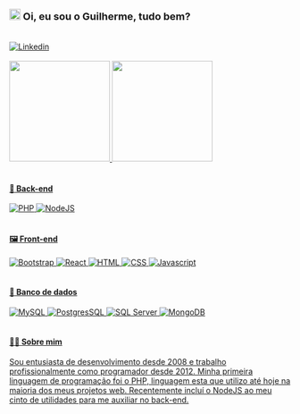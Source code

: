 <div style="display: inline_block;">
  <h3 style="font-size: 18px;">
    <img src="https://i.pinimg.com/originals/71/21/d5/7121d581f292b50843cd7f70d91dd9ef.gif" width="20px" /> 
    Oi, eu sou o Guilherme, tudo bem?
  </h3>
</div>

<br>

<div>
  <a href="https://www.linkedin.com/in/devguiandrade/" target="_blank">
    <img src="https://img.shields.io/badge/LinkedIn-0077B5?style=for-the-badge&logo=linkedin&logoColor=white" alt="Linkedin" title="Meu Linkedin" />
  </a>
</div>

<br>
<div>
  <a href="https://github.com/amazingbits" />
  <img height="180em" src="https://github-readme-stats.vercel.app/api?username=amazingbits&theme=dark&locale=pt-br" />
  <img height="180em" src="https://github-readme-stats.vercel.app/api/top-langs/?username=amazingbits&theme=dark&layout=compact&locale=pt-br" />
</div>

<br>

<div>
  <h4>🎨 Back-end</h4>
  <img src="https://img.shields.io/badge/PHP-777BB4?style=for-the-badge&logo=php&logoColor=white" alt="PHP" title="PHP" />
  <img src="https://img.shields.io/badge/Node.js-43853D?style=for-the-badge&logo=node.js&logoColor=white" alt="NodeJS" title="NodeJS" />
</div>

<br>

<div>
  <h4>🖼 Front-end</h4>
  <img src="https://img.shields.io/badge/Bootstrap-563D7C?style=for-the-badge&logo=bootstrap&logoColor=white" alt="Bootstrap" title="Bootstrap" />
  <img src="https://img.shields.io/badge/React-20232A?style=for-the-badge&logo=react&logoColor=61DAFB" alt="React" title="React" />
  <img src="https://img.shields.io/badge/HTML5-E34F26?style=for-the-badge&logo=html5&logoColor=white" alt="HTML" title="HTML" />
  <img src="https://img.shields.io/badge/CSS3-1572B6?style=for-the-badge&logo=css3&logoColor=white" alt="CSS" title="CSS" />
  <img src="https://img.shields.io/badge/JavaScript-F7DF1E?style=for-the-badge&logo=javascript&logoColor=black" alt="Javascript" title="Javascript" />
</div>

<br>

<div>
  <h4>📀 Banco de dados</h4>
  <img src="https://img.shields.io/badge/MySQL-00000F?style=for-the-badge&logo=mysql&logoColor=white" alt="MySQL" title="MySQL" />
  <img src="https://img.shields.io/badge/PostgreSQL-316192?style=for-the-badge&logo=postgresql&logoColor=white" alt="PostgresSQL" title="PostgresSQL" />
  <img src="https://img.shields.io/badge/Microsoft_SQL_Server-CC2927?style=for-the-badge&logo=microsoft-sql-server&logoColor=white" alt="SQL Server" title="SQL Server" />
  <img src="https://img.shields.io/badge/MongoDB-4EA94B?style=for-the-badge&logo=mongodb&logoColor=white" alt="MongoDB" title="MongoDB" />
</div>

<br>

<div>
  <h4>👨‍🦱 Sobre mim</h4>
  <p>Sou entusiasta de desenvolvimento desde 2008 e trabalho profissionalmente como programador desde 2012. Minha primeira linguagem de programação foi o PHP, linguagem esta que utilizo até hoje na maioria dos meus projetos web. Recentemente incluí o NodeJS ao meu cinto de utilidades para me auxiliar no back-end.</p>
</div>
